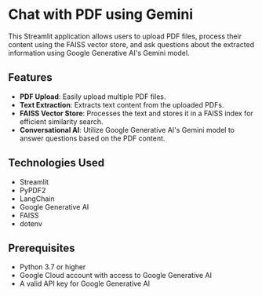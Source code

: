 # Chat with PDF using Gemini

This Streamlit application allows users to upload PDF files, process their content using the FAISS vector store, and ask questions about the extracted information using Google Generative AI's Gemini model.

## Features

- **PDF Upload**: Easily upload multiple PDF files.
- **Text Extraction**: Extracts text content from the uploaded PDFs.
- **FAISS Vector Store**: Processes the text and stores it in a FAISS index for efficient similarity search.
- **Conversational AI**: Utilize Google Generative AI's Gemini model to answer questions based on the PDF content.

## Technologies Used

- Streamlit
- PyPDF2
- LangChain
- Google Generative AI
- FAISS
- dotenv

## Prerequisites

- Python 3.7 or higher
- Google Cloud account with access to Google Generative AI
- A valid API key for Google Generative AI
